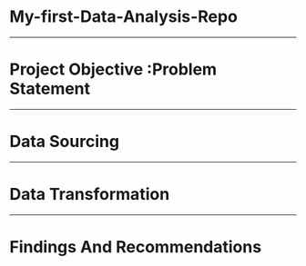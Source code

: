 # My-first-Data-Analysis-Repo


-------
# Project Objective :Problem Statement


-------
# Data Sourcing



-------
# Data Transformation



-------
# Findings And Recommendations

